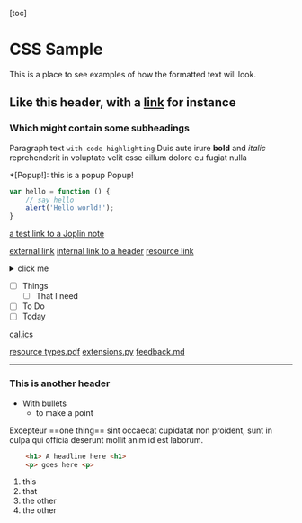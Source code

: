 [toc]


# CSS Sample
This is a place to see examples of how the formatted text will look.



## Like this header, with a [link](:/1234) for instance

### Which might contain some subheadings
Paragraph text `with code highlighting` Duis aute irure **bold** and _italic_ reprehenderit in voluptate velit esse cillum dolore eu fugiat nulla 

*[Popup!]: this is a popup
Popup! 


```javascript
var hello = function () {
    // say hello
    alert('Hello world!');
}
```

[a test link to a Joplin note](:/1234)

[external link](https://discourse.joplinapp.org)
[internal link to a header](#short)
[resource link](:/1234)

<details>
<summary>click me</summary>
this stuff
</details>


- [ ] Things
	- [ ] That I need
- [ ] To Do
- [ ] Today

[cal.ics](:/1234)

[resource types.pdf](:/1234)
[extensions.py](:/1234)
[feedback.md](:/1234)

---

### This is another header
- With bullets
	- to make a point

Excepteur ==one thing== sint occaecat cupidatat non proident, sunt in culpa qui officia deserunt mollit anim id est laborum.



```html
	<h1> A headline here <h1>
	<p> goes here <p>
```

1. this
2. that
3. the other
3. the other


